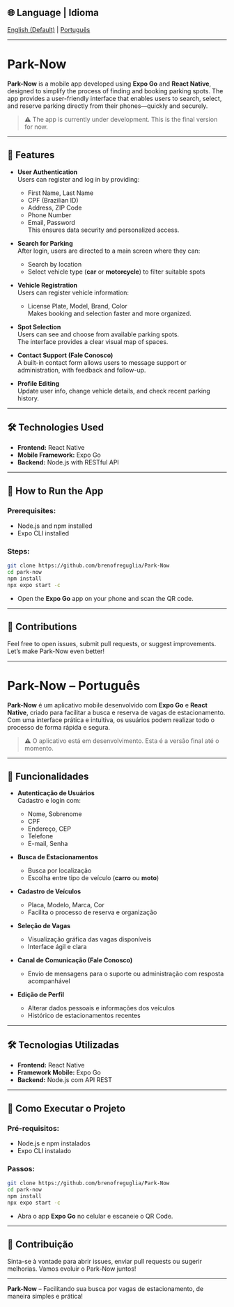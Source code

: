 ## 🌐 Language | Idioma

[English (Default)](#park-now) | [Português](#park-now---português)

---

# Park-Now

**Park-Now** is a mobile app developed using **Expo Go** and **React Native**, designed to simplify the process of finding and booking parking spots. The app provides a user-friendly interface that enables users to search, select, and reserve parking directly from their phones—quickly and securely.

> ⚠️ The app is currently under development. This is the final version for now.

---

## 🚀 Features

- **User Authentication**  
  Users can register and log in by providing:
  - First Name, Last Name  
  - CPF (Brazilian ID)  
  - Address, ZIP Code  
  - Phone Number  
  - Email, Password  
  This ensures data security and personalized access.

- **Search for Parking**  
  After login, users are directed to a main screen where they can:
  - Search by location
  - Select vehicle type (**car** or **motorcycle**) to filter suitable spots

- **Vehicle Registration**  
  Users can register vehicle information:
  - License Plate, Model, Brand, Color  
  Makes booking and selection faster and more organized.

- **Spot Selection**  
  Users can see and choose from available parking spots.  
  The interface provides a clear visual map of spaces.

- **Contact Support (Fale Conosco)**  
  A built-in contact form allows users to message support or administration, with feedback and follow-up.

- **Profile Editing**  
  Update user info, change vehicle details, and check recent parking history.

---

## 🛠 Technologies Used

- **Frontend:** React Native  
- **Mobile Framework:** Expo Go  
- **Backend:** Node.js with RESTful API

---

## 📲 How to Run the App

### Prerequisites:
- Node.js and npm installed
- Expo CLI installed

### Steps:
```bash
git clone https://github.com/brenofreguglia/Park-Now
cd park-now
npm install
npx expo start -c
```

- Open the **Expo Go** app on your phone and scan the QR code.

---

## 🤝 Contributions

Feel free to open issues, submit pull requests, or suggest improvements. Let’s make Park-Now even better!

---

# Park-Now – Português

**Park-Now** é um aplicativo mobile desenvolvido com **Expo Go** e **React Native**, criado para facilitar a busca e reserva de vagas de estacionamento. Com uma interface prática e intuitiva, os usuários podem realizar todo o processo de forma rápida e segura.

> ⚠️ O aplicativo está em desenvolvimento. Esta é a versão final até o momento.

---

## 🚀 Funcionalidades

- **Autenticação de Usuários**  
  Cadastro e login com:
  - Nome, Sobrenome  
  - CPF  
  - Endereço, CEP  
  - Telefone  
  - E-mail, Senha  

- **Busca de Estacionamentos**  
  - Busca por localização  
  - Escolha entre tipo de veículo (**carro** ou **moto**)

- **Cadastro de Veículos**  
  - Placa, Modelo, Marca, Cor  
  - Facilita o processo de reserva e organização

- **Seleção de Vagas**  
  - Visualização gráfica das vagas disponíveis  
  - Interface ágil e clara

- **Canal de Comunicação (Fale Conosco)**  
  - Envio de mensagens para o suporte ou administração com resposta acompanhável

- **Edição de Perfil**  
  - Alterar dados pessoais e informações dos veículos  
  - Histórico de estacionamentos recentes

---

## 🛠 Tecnologias Utilizadas

- **Frontend:** React Native  
- **Framework Mobile:** Expo Go  
- **Backend:** Node.js com API REST

---

## 📲 Como Executar o Projeto

### Pré-requisitos:
- Node.js e npm instalados  
- Expo CLI instalado

### Passos:
```bash
git clone https://github.com/brenofreguglia/Park-Now
cd park-now
npm install
npx expo start -c
```

- Abra o app **Expo Go** no celular e escaneie o QR Code.

---

## 🤝 Contribuição

Sinta-se à vontade para abrir issues, enviar pull requests ou sugerir melhorias. Vamos evoluir o Park-Now juntos!

---

**Park-Now** – Facilitando sua busca por vagas de estacionamento, de maneira simples e prática!


